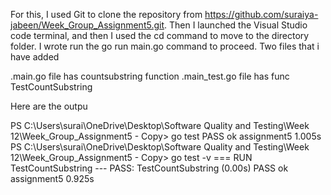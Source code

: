For this, I used Git to clone the repository from https://github.com/suraiya-jabeen/Week_Group_Assignment5.git. Then I launched the Visual Studio code terminal, and then I used the cd command to move to the directory folder. I wrote run the go run main.go command to proceed. Two files that i have added

.main.go file has countsubstring function
.main_test.go file has func TestCountSubstring

Here are the outpu

PS C:\Users\surai\OneDrive\Desktop\Software Quality and Testing\Week 12\Week_Group_Assignment5 - Copy> go test 
PASS
ok      assignment5     1.005s
PS C:\Users\surai\OneDrive\Desktop\Software Quality and Testing\Week 12\Week_Group_Assignment5 - Copy> go test -v
=== RUN   TestCountSubstring
--- PASS: TestCountSubstring (0.00s)
PASS
ok      assignment5     0.925s
